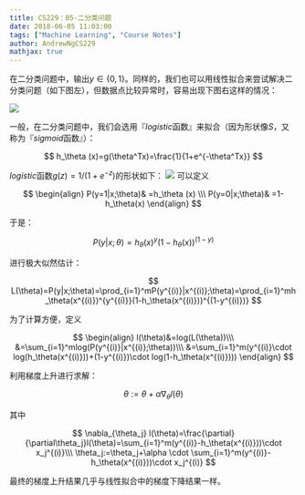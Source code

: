 ```yaml
---
title: CS229：05-二分类问题
date: 2018-06-05 11:03:00
tags: ["Machine Learning", "Course Notes"]
author: AndrewNgCS229
mathjax: true
---
```


在二分类问题中，输出$y\in \{0, 1\}$。同样的，我们也可以用线性拟合来尝试解决二分类问题（如下图左），但数据点比较异常时，容易出现下图右这样的情况：

![](https://jackie-image.oss-cn-hangzhou.aliyuncs.com/18-6-5/41455819.jpg)

一般，在二分类问题中，我们会选用『*logistic*函数』来拟合（因为形状像*S*，又称为『*sigmoid*函数』）：

$$
h_\theta (x)=g(\theta^Tx)=\frac{1}{1+e^{-\theta^Tx}}
$$

*logistic*函数$g(z)=1/(1+e^{-z})​$的形状如下：
![](https://jackie-image.oss-cn-hangzhou.aliyuncs.com/18-6-5/53166407.jpg)
可以定义

$$
\begin{align}
P(y=1|x;\theta)& =h_\theta (x) \\\
P(y=0|x;\theta)& =1-h_\theta(x)
\end{align}
$$

于是：

$$
P(y|x;\theta)=h_\theta(x)^y(1-h_\theta(x))^{(1-y)}
$$

进行极大似然估计：

$$
L(\theta)=P(y|x;\theta)=\prod_{i=1}^mP(y^{(i)}|x^{(i)};\theta)=\prod_{i=1}^mh_\theta(x^{(i)})^{y^{(i)}}(1-h_\theta(x^{(i)}))^{(1-y^{(i)})}
$$

为了计算方便，定义

$$
\begin{align}
l(\theta)&=log(L(\theta))\\\
&=\sum_{i=1}^mlog(P(y^{(i)}|x^{(i)};\theta))\\\
&=\sum_{i=1}^m(y^{(i)}\cdot log(h_\theta(x^{(i)}))+(1-y^{(i)})\cdot log(1-h_\theta(x^{(i)})))
\end{align}
$$

利用梯度上升进行求解：

$$
\theta := \theta + \alpha \nabla_\theta l(\theta)
$$

其中

$$
\nabla_{\theta_j} l(\theta)=\frac{\partial}{\partial\theta_j}l(\theta)=\sum_{i=1}^m(y^{(i)}-h_\theta(x^{(i)}))\cdot x_j^{(i)}\\\
\theta_j:=\theta_j+\alpha \cdot \sum_{i=1}^m(y^{(i)}-h_\theta(x^{(i)}))\cdot x_j^{(i)}
$$

最终的梯度上升结果几乎与线性拟合中的梯度下降结果一样。
